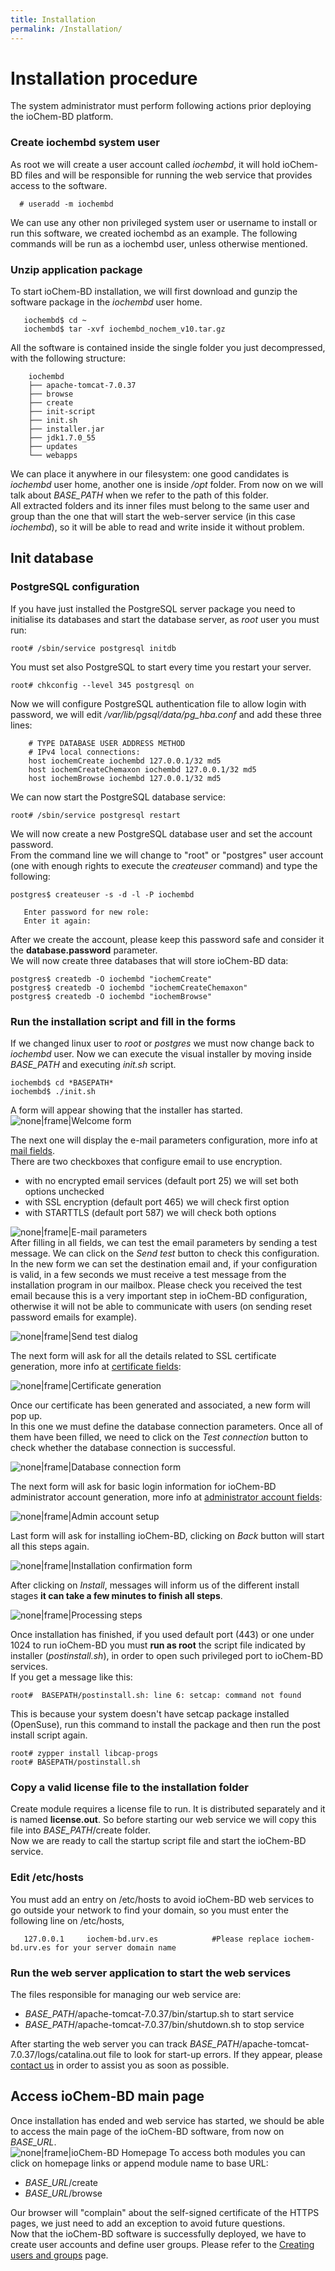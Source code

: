 ```yaml
---
title: Installation
permalink: /Installation/
---
```


# Installation procedure

The system administrator must perform following actions prior deploying the ioChem-BD platform.

### Create iochembd system user

As root we will create a user account called _iochembd_, it will hold ioChem-BD files and will be responsible for running the web service that provides access to the software.

```console
  # useradd -m iochembd
```

We can use any other non privileged system user or username to install or run this software, we created iochembd as an example. The following commands will be run as a iochembd user, unless otherwise mentioned.

### Unzip application package

To start ioChem-BD installation, we will first download and gunzip the software package in the _iochembd_ user home.

```console
   iochembd$ cd ~ 
   iochembd$ tar -xvf iochembd_nochem_v10.tar.gz
```

All the software is contained inside the single folder you just decompressed, with the following structure:

```console
    iochembd
    ├── apache-tomcat-7.0.37
    ├── browse
    ├── create
    ├── init-script
    ├── init.sh
    ├── installer.jar
    ├── jdk1.7.0_55
    ├── updates
    └── webapps
```

We can place it anywhere in our filesystem: one good candidates is _iochembd_ user home, another one is inside _/opt_ folder. From now on we will talk about _BASE\_PATH_ when we refer to the path of this folder.  
All extracted folders and its inner files must belong to the same user and group than the one that will start the web-server service \(in this case _iochembd_\), so it will be able to read and write inside it without problem.

## Init database

### PostgreSQL configuration

If you have just installed the PostgreSQL server package you need to initialise its databases and start the database server, as _root_ user you must run:

```console
root# /sbin/service postgresql initdb
```

You must set also PostgreSQL to start every time you restart your server.

```console
root# chkconfig --level 345 postgresql on
```

Now we will configure PostgreSQL authentication file to allow login with password, we will edit _/var/lib/pgsql/data/pg\_hba.conf_ and add these three lines:

```console
    # TYPE DATABASE USER ADDRESS METHOD
    # IPv4 local connections:
    host iochemCreate iochembd 127.0.0.1/32 md5
    host iochemCreateChemaxon iochembd 127.0.0.1/32 md5
    host iochemBrowse iochembd 127.0.0.1/32 md5
```

We can now start the PostgreSQL database service:

```console
root# /sbin/service postgresql restart
```

We will now create a new PostgreSQL database user and set the account password.  
From the command line we will change to "root" or "postgres" user account \(one with enough rights to execute the _createuser_ command\) and type the following:

```console
postgres$ createuser -s -d -l -P iochembd

   Enter password for new role:
   Enter it again:
```

After we create the account, please keep this password safe and consider it the **database.password** parameter.  
We will now create three databases that will store ioChem-BD data:

```console
postgres$ createdb -O iochembd "iochemCreate"
postgres$ createdb -O iochembd "iochemCreateChemaxon"
postgres$ createdb -O iochembd "iochemBrowse"
```

### Run the installation script and fill in the forms

If we changed linux user to _root_ or _postgres_ we must now change back to _iochembd_ user. Now we can execute the visual installer by moving inside _BASE\_PATH_ and executing _init.sh_ script.

```console
iochembd$ cd *BASEPATH*
iochembd$ ./init.sh
```

A form will appear showing that the installer has started.   
![none\|frame\|Welcome form](/images/Install_step_1.png)

The next one will display the e-mail parameters configuration, more info at [mail fields](/installation/required_steps.md#mail-settings).  
There are two checkboxes that configure email to use encryption.

* with no encrypted email services \(default port 25\) we will set both options unchecked
* with SSL encryption \(default port 465\) we will check first option
* with STARTTLS \(default port 587\) we will check both options

![none\|frame\|E-mail parameters](/images/Install_step_200.png "wikilink")   
After filling in all fields, we can test the email parameters by sending a test message. We can click on the _Send test_ button to check this configuration. In the new form we can set the destination email and, if your configuration is valid, in a few seconds we must receive a test message from the installation program in our mailbox. Please check you received the test email because this is a very important step in ioChem-BD configuration, otherwise it will not be able to communicate with users \(on sending reset password emails for example\).

![none\|frame\|Send test dialog](/images/Install_step_2a.png "wikilink")

The next form will ask for all the details related to SSL certificate generation, more info at [certificate fields](/installation/required_steps.md#certificate-fields):

![none\|frame\|Certificate generation](/images/Install_step_3.png "wikilink")

Once our certificate has been generated and associated, a new form will pop up.  
In this one we must define the database connection parameters. Once all of them have been filled, we need to click on the _Test connection_ button to check whether the database connection is successful.

![none\|frame\|Database connection form](/images/Install_step_4.png)

The next form will ask for basic login information for ioChem-BD administrator account generation, more info at [administrator account fields](/installation/required_steps.md#administrator-account-settings):

![none\|frame\|Admin account setup](/images/Install_step_5.png)

Last form will ask for installing ioChem-BD, clicking on _Back_ button will start all this steps again.

![none\|frame\|Installation confirmation form](/images/Install_step_6_a.png)

After clicking on _Install_, messages will inform us of the different install stages **it can take a few minutes to finish all steps**.

![none\|frame\|Processing steps](/images/Install_step_7a.png)

Once installation has finished, if you used default port \(443\) or one under 1024 to run ioChem-BD you must **run as root** the script file indicated by installer \(_postinstall.sh_\), in order to open such privileged port to ioChem-BD services.  
If you get a message like this:

```console
root#  BASEPATH/postinstall.sh: line 6: setcap: command not found
```

This is because your system doesn't have setcap package installed \(OpenSuse\), run this command to install the package and then run the post install script again.

```console
root# zypper install libcap-progs
root# BASEPATH/postinstall.sh
```

### Copy a valid license file to the installation folder

Create module requires a license file to run. It is distributed separately and it is named **license.out**. So before starting our web service we will copy this file into _BASE\_PATH_/create folder.  
Now we are ready to call the startup script file and start the ioChem-BD service.

### Edit /etc/hosts

You must add an entry on /etc/hosts to avoid ioChem-BD web services to go outside your network to find your domain, so you must enter the following line on /etc/hosts,

```console
   127.0.0.1     iochem-bd.urv.es            #Please replace iochem-bd.urv.es for your server domain name
```

### Run the web server application to start the web services

The files responsible for managing our web service are:

* _BASE\_PATH_/apache-tomcat-7.0.37/bin/startup.sh to start service
* _BASE\_PATH_/apache-tomcat-7.0.37/bin/shutdown.sh to stop service

After starting the web server you can track _BASE\_PATH_/apache-tomcat-7.0.37/logs/catalina.out file to look for start-up errors. If they appear, please [contact us](mailto:contact@iochem-bd.org) in order to assist you as soon as possible.

## Access ioChem-BD main page

Once installation has ended and web service has started, we should be able to access the main page of the ioChem-BD software, from now on _BASE\_URL_.  
![none\|frame\|ioChem-BD Homepage](/images/Homepage2.png "wikilink") To access both modules you can click on homepage links or append module name to base URL:

* _BASE\_URL_/create
* _BASE\_URL_/browse

Our browser will "complain" about the self-signed certificate of the HTTPS pages, we just need to add an exception to avoid future questions.  
Now that the ioChem-BD software is successfully deployed, we have to create user accounts and define user groups. Please refer to the [Creating users and groups](/installation/user-and-group-generation.md) page.

